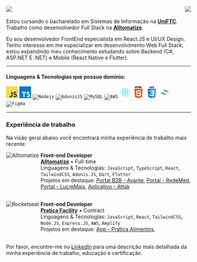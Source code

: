 <img align='right' src="https://github-readme-stats.vercel.app/api?username=limaocode&count_private=true&show_icons=true&theme=dark">



<img src="https://img.shields.io/static/v1?label=Overview&message=LIMAOCODE&color=39B54A&style=for-the-badge&logo=GitHub">

<p>

Estou cursando o bacharelado em Sistemas de Informação na [**UniFTC**](https://www.uniftc.edu.br/a-uniftc/).<br/>
Trabalho como desenvolvedor Full Stack na [**Alltomatize**](https://alltomatize.com.br/).<br/>

Eu sou desenvolvedor FrontEnd especialista em React.JS e UI/UX Design.
Tenho interesse em me especializar em desenvolvimento Web Full Stack, estou expandindo meu conhecimento estudando sobre Backend (C#, ASP.NET E .NET) e Mobile (React Native e Flutter).

  
  

<hr>

#### Linguagens & Tecnologias que possuo domínio:<br/>
<code><img height="32" src="https://raw.githubusercontent.com/github/explore/80688e429a7d4ef2fca1e82350fe8e3517d3494d/topics/javascript/javascript.png" alt="Javascript"/></code>
<code><img height="32" src="https://raw.githubusercontent.com/github/explore/80688e429a7d4ef2fca1e82350fe8e3517d3494d/topics/typescript/typescript.png" alt="Typescript"/></code>
<code><img height="32" src="https://cdn.jsdelivr.net/gh/devicons/devicon/icons/nodejs/nodejs-original.svg" alt="Nodejs"/></code>
<code><img height="32" src="https://cdn.jsdelivr.net/gh/devicons/devicon/icons/adonisjs/adonisjs-original.svg" alt="AdonisJS"/></code>
<code><img height="32" src="https://cdn.jsdelivr.net/gh/devicons/devicon/icons/mysql/mysql-original-wordmark.svg" alt="MySQL"/></code>
<code><img height="32" src="https://cdn.jsdelivr.net/gh/devicons/devicon/icons/amazonwebservices/amazonwebservices-original.svg" alt="AWS"/></code>
<code><img height="32" src="https://raw.githubusercontent.com/github/explore/80688e429a7d4ef2fca1e82350fe8e3517d3494d/topics/react/react.png" alt="React"/></code>
<code><img height="32" src="https://raw.githubusercontent.com/github/explore/80688e429a7d4ef2fca1e82350fe8e3517d3494d/topics/html/html.png" alt="HTML5"/></code>
<code><img height="32" src="https://raw.githubusercontent.com/github/explore/80688e429a7d4ef2fca1e82350fe8e3517d3494d/topics/css/css.png" alt="CSS"/></code>
<code><img height="32" src="https://raw.githubusercontent.com/github/explore/80688e429a7d4ef2fca1e82350fe8e3517d3494d/topics/tailwind/tailwind.png" alt="tailwindcss"/></code>
<code><img height="32" src="https://cdn.jsdelivr.net/gh/devicons/devicon/icons/figma/figma-original.svg" alt="Figma"/></code>
          

</p>
<hr>

### Experiência de trabalho
Na visão geral abaixo você encontrará minha experiência de trabalho mais recente:

[<img align="left" height="94px" width="94px" alt="Alltomatize" src="https://atomos.alltomatize.com.br/favicon.ico"/>](https://alltomatize.com.br/)

**Front-end Developer** \
[**Alltomatize**](https://alltomatize.com.br/) • Full-time \
Linguagens & Tecnologias: `JavaScript`, `TypeScript`, `React`, `TailwindCSS`, `Adonis.JS`, `Dart`, `Flutter`\
Projetos em destaque: [Portal B2B - Avante](), [Portal - RedeMed](), [Portal - LucreMais](), [Aplicativo - Attak]()
<br/>
<br/>


[<img align="left" height="94px" width="94px" alt="Rocketseat" src="https://avatars.githubusercontent.com/u/106625656?s=200&v=4"/>](https://www.instagram.com/praticafacility/)
**Front-end Developer** \
[**Pratica Facility**](https://www.instagram.com/praticafacility/) • Contract \
Linguagens & Tecnologias: `JavaScript`, `React`, `TailwindCSS`, `Node.JS`, `Express.JS`, `AWS`, `Amplify`\
Projetos em destaque: [App - Pratica Alimentos](),
<br/>
<br/>

Por favor, encontre-me no [LinkedIn](https://www.linkedin.com/in/limaocode/) para uma descrição mais detalhada da minha experiência de trabalho, educação e certificação.
